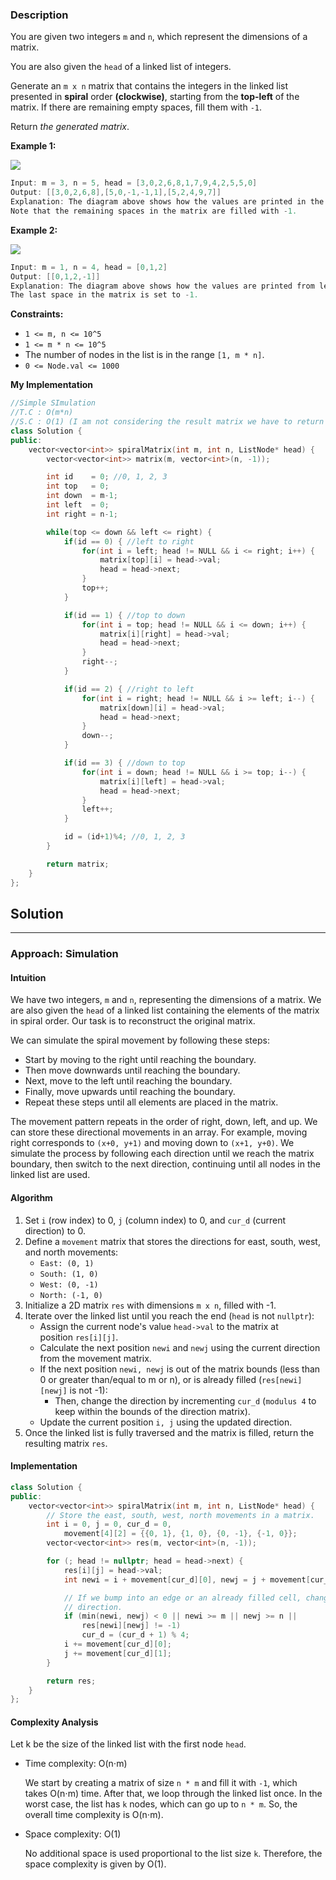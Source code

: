 ### Description

You are given two integers `m` and `n`, which represent the dimensions of a matrix.

You are also given the `head` of a linked list of integers.

Generate an `m x n` matrix that contains the integers in the linked list presented in **spiral** order **(clockwise)**, starting from the **top-left** of the matrix. If there are remaining empty spaces, fill them with `-1`.

Return _the generated matrix_.

**Example 1:**

![](https://assets.leetcode.com/uploads/2022/05/09/ex1new.jpg)

```cpp
Input: m = 3, n = 5, head = [3,0,2,6,8,1,7,9,4,2,5,5,0]
Output: [[3,0,2,6,8],[5,0,-1,-1,1],[5,2,4,9,7]]
Explanation: The diagram above shows how the values are printed in the matrix.
Note that the remaining spaces in the matrix are filled with -1.
```

**Example 2:**

![](https://assets.leetcode.com/uploads/2022/05/11/ex2.jpg)

```cpp
Input: m = 1, n = 4, head = [0,1,2]
Output: [[0,1,2,-1]]
Explanation: The diagram above shows how the values are printed from left to right in the matrix.
The last space in the matrix is set to -1.
```

**Constraints:**

- `1 <= m, n <= 10^5`
- `1 <= m * n <= 10^5`
- The number of nodes in the list is in the range `[1, m * n]`.
- `0 <= Node.val <= 1000`

**My Implementation**

```cpp
//Simple SImulation
//T.C : O(m*n)
//S.C : O(1) (I am not considering the result matrix we have to return as result)
class Solution {
public:
    vector<vector<int>> spiralMatrix(int m, int n, ListNode* head) {
        vector<vector<int>> matrix(m, vector<int>(n, -1));

        int id    = 0; //0, 1, 2, 3
        int top   = 0;
        int down  = m-1;
        int left  = 0;
        int right = n-1;

        while(top <= down && left <= right) {
            if(id == 0) { //left to right
                for(int i = left; head != NULL && i <= right; i++) {
                    matrix[top][i] = head->val;
                    head = head->next;
                }
                top++;
            }

            if(id == 1) { //top to down
                for(int i = top; head != NULL && i <= down; i++) {
                    matrix[i][right] = head->val;
                    head = head->next;
                }
                right--;
            }

            if(id == 2) { //right to left
                for(int i = right; head != NULL && i >= left; i--) {
                    matrix[down][i] = head->val;
                    head = head->next;
                }
                down--;
            }

            if(id == 3) { //down to top
                for(int i = down; head != NULL && i >= top; i--) {
                    matrix[i][left] = head->val;
                    head = head->next;
                }
                left++;
            }

            id = (id+1)%4; //0, 1, 2, 3
        }

        return matrix;
    }
};
```

## Solution

---

### Approach: Simulation

#### Intuition

We have two integers, `m` and `n`, representing the dimensions of a matrix. We are also given the `head` of a linked list containing the elements of the matrix in spiral order. Our task is to reconstruct the original matrix.

We can simulate the spiral movement by following these steps:

- Start by moving to the right until reaching the boundary.
- Then move downwards until reaching the boundary.
- Next, move to the left until reaching the boundary.
- Finally, move upwards until reaching the boundary.
- Repeat these steps until all elements are placed in the matrix.

The movement pattern repeats in the order of right, down, left, and up. We can store these directional movements in an array. For example, moving right corresponds to `(x+0, y+1)` and moving down to `(x+1, y+0)`. We simulate the process by following each direction until we reach the matrix boundary, then switch to the next direction, continuing until all nodes in the linked list are used.

#### Algorithm

1. Set `i` (row index) to 0, `j` (column index) to 0, and `cur_d` (current direction) to 0.
2. Define a `movement` matrix that stores the directions for east, south, west, and north movements:
    - `East: (0, 1)`
    - `South: (1, 0)`
    - `West: (0, -1)`
    - `North: (-1, 0)`
3. Initialize a 2D matrix `res` with dimensions `m x n`, filled with -1.
4. Iterate over the linked list until you reach the end (`head` is not `nullptr`):
    - Assign the current node's value `head->val` to the matrix at position `res[i][j]`.
    - Calculate the next position `newi` and `newj` using the current direction from the movement matrix.
    - If the next position `newi, newj` is out of the matrix bounds (less than 0 or greater than/equal to m or n), or is already filled (`res[newi][newj]` is not -1):
        - Then, change the direction by incrementing `cur_d` (`modulus 4` to keep within the bounds of the direction matrix).
    - Update the current position `i, j` using the updated direction.
5. Once the linked list is fully traversed and the matrix is filled, return the resulting matrix `res`.

#### Implementation

```cpp
class Solution {
public:
    vector<vector<int>> spiralMatrix(int m, int n, ListNode* head) {
        // Store the east, south, west, north movements in a matrix.
        int i = 0, j = 0, cur_d = 0,
            movement[4][2] = {{0, 1}, {1, 0}, {0, -1}, {-1, 0}};
        vector<vector<int>> res(m, vector<int>(n, -1));

        for (; head != nullptr; head = head->next) {
            res[i][j] = head->val;
            int newi = i + movement[cur_d][0], newj = j + movement[cur_d][1];

            // If we bump into an edge or an already filled cell, change the
            // direction.
            if (min(newi, newj) < 0 || newi >= m || newj >= n ||
                res[newi][newj] != -1)
                cur_d = (cur_d + 1) % 4;
            i += movement[cur_d][0];
            j += movement[cur_d][1];
        }

        return res;
    }
};
```

#### Complexity Analysis

Let k be the size of the linked list with the first node `head`.

- Time complexity: O(n⋅m)
    
    We start by creating a matrix of size `n * m` and fill it with `-1`, which takes O(n⋅m) time. After that, we loop through the linked list once. In the worst case, the list has `k` nodes, which can go up to `n * m`. So, the overall time complexity is O(n⋅m).
    
- Space complexity: O(1)
    
    No additional space is used proportional to the list size `k`. Therefore, the space complexity is given by O(1).


